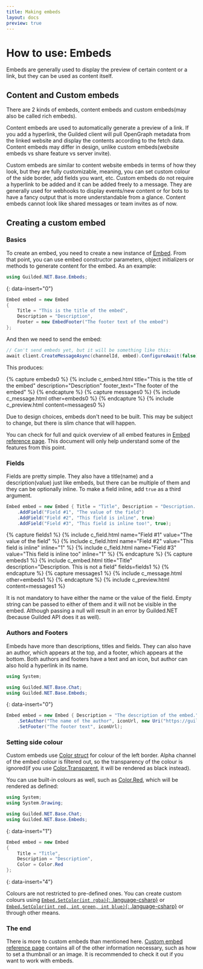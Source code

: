 ```yaml
---
title: Making embeds
layout: docs
preview: true
---
```


# How to use: Embeds

Embeds are generally used to display the preview of certain content or a link, but they can be used as content itself.

## Content and Custom embeds

There are 2 kinds of embeds, content embeds and custom embeds(may also be called rich embeds).

Content embeds are used to automatically generate a preview of a link. If you add a hyperlink, the Guilded client will pull OpenGraph metadata from the linked website and display the contents according to the fetch data. Content embeds may differ in design, unlike custom embeds(website embeds vs share feature vs server invite).

Custom embeds are similar to content website embeds in terms of how they look, but they are fully customizable, meaning, you can set custom colour of the side border, add fields you want, etc. Custom embeds do not require a hyperlink to be added and it can be added freely to a message. They are generally used for webhooks to display events/new content or for bots to have a fancy output that is more understandable from a glance. Content embeds cannot look like shared messages or team invites as of now.

## Creating a custom embed

### Basics

To create an embed, you need to create a new instance of [Embed](/references/Embed). From that point, you can use embed constructor parameters, object initializers or methods to generate content for the embed. As an example:

```csharp
using Guilded.NET.Base.Embeds;
```
{: data-insert="0"}

```csharp
Embed embed = new Embed
{
    Title = "This is the title of the embed",
    Description = "Description",
    Footer = new EmbedFooter("The footer text of the embed")
};
```

And then we need to send the embed:

```csharp
// Can't send embeds yet, but it will be something like this:
await client.CreateMessageAsync(channelId, embed).ConfigureAwait(false);
```

This produces:

{% capture embeds0 %}
    {% include c_embed.html title="This is the title of the embed" description="Description" footer_text="The footer of the embed" %}
{% endcapture %}
{% capture messages0 %}
    {% include c_message.html other=embeds0 %}
{% endcapture %}
{% include c_preview.html content=messages0 %}

Due to design choices, embeds don't need to be built. This may be subject to change, but there is slim chance that will happen.

You can check for full and quick overview of all embed features in [Embed reference page](/references/Embed). This document will only help understand some of the features from this point.

### Fields

Fields are pretty simple. They also have a title(name) and a description(value) just like embeds, but there can be multiple of them and they can be optionally inline. To make a field inline, add `true` as a third argument.

```csharp
Embed embed = new Embed { Title = "Title", Description = "Description. This is not a field." }
    .AddField("Field #1", "The value of the field")
    .AddField("Field #2", "This field is inline", true)
    .AddField("Field #3", "This field is inline too!", true);
```

{% capture fields1 %}
    {% include c_field.html name="Field #1" value="The value of the field" %}
    {% include c_field.html name="Field #2" value="This field is inline" inline="1" %}
    {% include c_field.html name="Field #3" value="This field is inline too" inline="1" %}
{% endcapture %}
{% capture embeds1 %}
    {% include c_embed.html title="Title" description="Description. This is not a field" fields=fields1 %}
{% endcapture %}
{% capture messages1 %}
    {% include c_message.html other=embeds1 %}
{% endcapture %}
{% include c_preview.html content=messages1 %}

It is not mandatory to have either the name or the value of the field. Empty string can be passed to either of them and it will not be visible in the embed. Although passing a null will result in an error by Guilded.NET (because Guilded API does it as well).

### Authors and Footers

Embeds have more than descriptions, titles and fields. They can also have an author, which appears at the top, and a footer, which appears at the bottom. Both authors and footers have a text and an icon, but author can also hold a hyperlink in its name.

```csharp
using System;

using Guilded.NET.Base.Chat;
using Guilded.NET.Base.Embeds;
```
{: data-insert="0"}

```csharp
Embed embed = new Embed { Description = "The description of the embed." }
    .SetAuthor("The name of the author", iconUrl, new Uri("https://guilded.gg/"))
    .SetFooter("The footer text", iconUrl);
```

### Setting side colour

Custom embeds use [Color struct](https://docs.microsoft.com/en-us/dotnet/api/system.drawing.color) for colour of the left border. Alpha channel of the embed colour is filtered out, so the transparency of the colour is ignored(if you use [Color.Transparent](https://docs.microsoft.com/en-us/dotnet/api/system.drawing.color.transparent), it will be rendered as black instead).

You can use built-in colours as well, such as [Color.Red](https://docs.microsoft.com/en-us/dotnet/api/system.drawing.color.red), which will be rendered as defined:

```csharp
using System;
using System.Drawing;

using Guilded.NET.Base.Chat;
using Guilded.NET.Base.Embeds;
```
{: data-insert="1"}

```csharp
Embed embed = new Embed
{
    Title = "Title",
    Description = "Description",
    Color = Color.Red
};
```
{: data-insert="4"}

Colours are not restricted to pre-defined ones. You can create custom colours using [`Embed.SetColor(int rgba)`{: .language-csharp}](/references/Embed_SetColor(int)) or [`Embed.SetColor(int red, int green, int blue)`{: .language-csharp}](/references/Embed_SetColor(int_int_int)) or through other means.

### The end

There is more to custom embeds than mentioned here. [Custom embed reference page](/references/Embed) contains all of the other information necessary, such as how to set a thumbnail or an image. It is recommended to check it out if you want to work with embeds.
